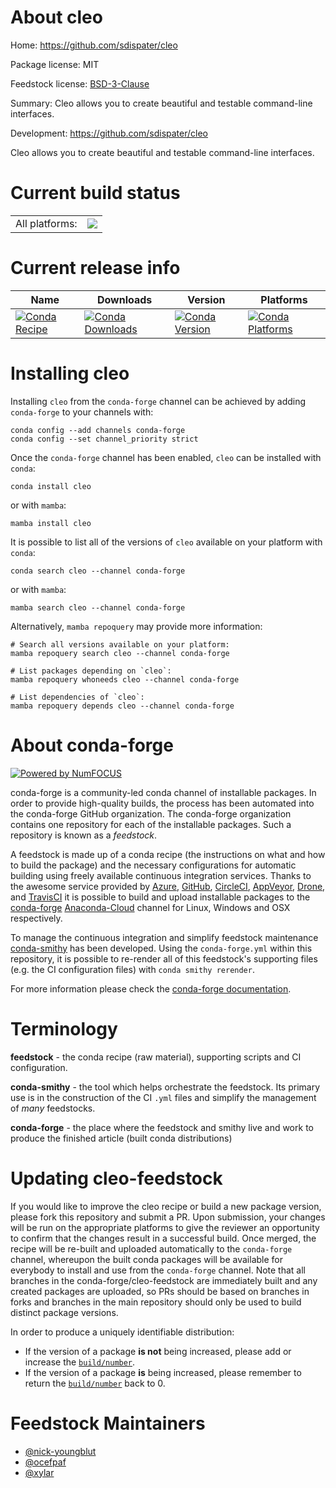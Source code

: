 About cleo
==========

Home: https://github.com/sdispater/cleo

Package license: MIT

Feedstock license: [BSD-3-Clause](https://github.com/conda-forge/cleo-feedstock/blob/master/LICENSE.txt)

Summary: Cleo allows you to create beautiful and testable command-line interfaces.

Development: https://github.com/sdispater/cleo

Cleo allows you to create beautiful and testable command-line interfaces.

Current build status
====================


<table><tr><td>All platforms:</td>
    <td>
      <a href="https://dev.azure.com/conda-forge/feedstock-builds/_build/latest?definitionId=2820&branchName=master">
        <img src="https://dev.azure.com/conda-forge/feedstock-builds/_apis/build/status/cleo-feedstock?branchName=master">
      </a>
    </td>
  </tr>
</table>

Current release info
====================

| Name | Downloads | Version | Platforms |
| --- | --- | --- | --- |
| [![Conda Recipe](https://img.shields.io/badge/recipe-cleo-green.svg)](https://anaconda.org/conda-forge/cleo) | [![Conda Downloads](https://img.shields.io/conda/dn/conda-forge/cleo.svg)](https://anaconda.org/conda-forge/cleo) | [![Conda Version](https://img.shields.io/conda/vn/conda-forge/cleo.svg)](https://anaconda.org/conda-forge/cleo) | [![Conda Platforms](https://img.shields.io/conda/pn/conda-forge/cleo.svg)](https://anaconda.org/conda-forge/cleo) |

Installing cleo
===============

Installing `cleo` from the `conda-forge` channel can be achieved by adding `conda-forge` to your channels with:

```
conda config --add channels conda-forge
conda config --set channel_priority strict
```

Once the `conda-forge` channel has been enabled, `cleo` can be installed with `conda`:

```
conda install cleo
```

or with `mamba`:

```
mamba install cleo
```

It is possible to list all of the versions of `cleo` available on your platform with `conda`:

```
conda search cleo --channel conda-forge
```

or with `mamba`:

```
mamba search cleo --channel conda-forge
```

Alternatively, `mamba repoquery` may provide more information:

```
# Search all versions available on your platform:
mamba repoquery search cleo --channel conda-forge

# List packages depending on `cleo`:
mamba repoquery whoneeds cleo --channel conda-forge

# List dependencies of `cleo`:
mamba repoquery depends cleo --channel conda-forge
```


About conda-forge
=================

[![Powered by
NumFOCUS](https://img.shields.io/badge/powered%20by-NumFOCUS-orange.svg?style=flat&colorA=E1523D&colorB=007D8A)](https://numfocus.org)

conda-forge is a community-led conda channel of installable packages.
In order to provide high-quality builds, the process has been automated into the
conda-forge GitHub organization. The conda-forge organization contains one repository
for each of the installable packages. Such a repository is known as a *feedstock*.

A feedstock is made up of a conda recipe (the instructions on what and how to build
the package) and the necessary configurations for automatic building using freely
available continuous integration services. Thanks to the awesome service provided by
[Azure](https://azure.microsoft.com/en-us/services/devops/), [GitHub](https://github.com/),
[CircleCI](https://circleci.com/), [AppVeyor](https://www.appveyor.com/),
[Drone](https://cloud.drone.io/welcome), and [TravisCI](https://travis-ci.com/)
it is possible to build and upload installable packages to the
[conda-forge](https://anaconda.org/conda-forge) [Anaconda-Cloud](https://anaconda.org/)
channel for Linux, Windows and OSX respectively.

To manage the continuous integration and simplify feedstock maintenance
[conda-smithy](https://github.com/conda-forge/conda-smithy) has been developed.
Using the ``conda-forge.yml`` within this repository, it is possible to re-render all of
this feedstock's supporting files (e.g. the CI configuration files) with ``conda smithy rerender``.

For more information please check the [conda-forge documentation](https://conda-forge.org/docs/).

Terminology
===========

**feedstock** - the conda recipe (raw material), supporting scripts and CI configuration.

**conda-smithy** - the tool which helps orchestrate the feedstock.
                   Its primary use is in the construction of the CI ``.yml`` files
                   and simplify the management of *many* feedstocks.

**conda-forge** - the place where the feedstock and smithy live and work to
                  produce the finished article (built conda distributions)


Updating cleo-feedstock
=======================

If you would like to improve the cleo recipe or build a new
package version, please fork this repository and submit a PR. Upon submission,
your changes will be run on the appropriate platforms to give the reviewer an
opportunity to confirm that the changes result in a successful build. Once
merged, the recipe will be re-built and uploaded automatically to the
`conda-forge` channel, whereupon the built conda packages will be available for
everybody to install and use from the `conda-forge` channel.
Note that all branches in the conda-forge/cleo-feedstock are
immediately built and any created packages are uploaded, so PRs should be based
on branches in forks and branches in the main repository should only be used to
build distinct package versions.

In order to produce a uniquely identifiable distribution:
 * If the version of a package **is not** being increased, please add or increase
   the [``build/number``](https://docs.conda.io/projects/conda-build/en/latest/resources/define-metadata.html#build-number-and-string).
 * If the version of a package **is** being increased, please remember to return
   the [``build/number``](https://docs.conda.io/projects/conda-build/en/latest/resources/define-metadata.html#build-number-and-string)
   back to 0.

Feedstock Maintainers
=====================

* [@nick-youngblut](https://github.com/nick-youngblut/)
* [@ocefpaf](https://github.com/ocefpaf/)
* [@xylar](https://github.com/xylar/)

